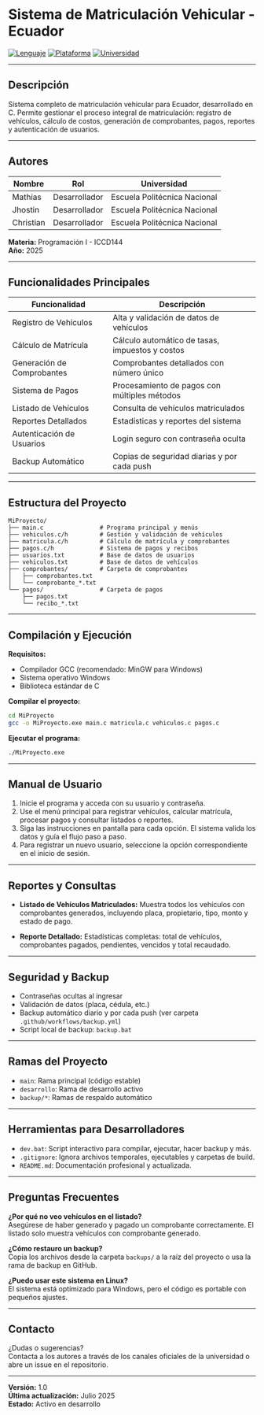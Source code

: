 # Sistema de Matriculación Vehicular - Ecuador

[![Lenguaje](https://img.shields.io/badge/Lenguaje-C-blue.svg)](https://gcc.gnu.org/)
[![Plataforma](https://img.shields.io/badge/Plataforma-Windows-green.svg)](https://www.microsoft.com/windows)
[![Universidad](https://img.shields.io/badge/Universidad-EPN-red.svg)](https://www.epn.edu.ec/)

---

## Descripción

Sistema completo de matriculación vehicular para Ecuador, desarrollado en C. Permite gestionar el proceso integral de matriculación: registro de vehículos, cálculo de costos, generación de comprobantes, pagos, reportes y autenticación de usuarios.

---

## Autores

| Nombre      | Rol         | Universidad                  |
|-------------|-------------|-----------------------------|
| Mathias     | Desarrollador | Escuela Politécnica Nacional |
| Jhostin     | Desarrollador | Escuela Politécnica Nacional |
| Christian   | Desarrollador | Escuela Politécnica Nacional |

**Materia:** Programación I - ICCD144  
**Año:** 2025

---

## Funcionalidades Principales

| Funcionalidad                  | Descripción                                                                 |
|--------------------------------|-----------------------------------------------------------------------------|
| Registro de Vehículos          | Alta y validación de datos de vehículos                                     |
| Cálculo de Matrícula           | Cálculo automático de tasas, impuestos y costos                             |
| Generación de Comprobantes     | Comprobantes detallados con número único                                    |
| Sistema de Pagos               | Procesamiento de pagos con múltiples métodos                                |
| Listado de Vehículos           | Consulta de vehículos matriculados                                          |
| Reportes Detallados            | Estadísticas y reportes del sistema                                         |
| Autenticación de Usuarios      | Login seguro con contraseña oculta                                          |
| Backup Automático              | Copias de seguridad diarias y por cada push                                 |

---

## Estructura del Proyecto

```
MiProyecto/
├── main.c                # Programa principal y menús
├── vehiculos.c/h         # Gestión y validación de vehículos
├── matricula.c/h         # Cálculo de matrícula y comprobantes
├── pagos.c/h             # Sistema de pagos y recibos
├── usuarios.txt          # Base de datos de usuarios
├── vehiculos.txt         # Base de datos de vehículos
├── comprobantes/         # Carpeta de comprobantes
│   ├── comprobantes.txt
│   └── comprobante_*.txt
└── pagos/                # Carpeta de pagos
    ├── pagos.txt
    └── recibo_*.txt
```

---

## Compilación y Ejecución

**Requisitos:**
- Compilador GCC (recomendado: MinGW para Windows)
- Sistema operativo Windows
- Biblioteca estándar de C

**Compilar el proyecto:**
```bash
cd MiProyecto
gcc -o MiProyecto.exe main.c matricula.c vehiculos.c pagos.c
```

**Ejecutar el programa:**
```bash
./MiProyecto.exe
```

---

## Manual de Usuario

1. Inicie el programa y acceda con su usuario y contraseña.
2. Use el menú principal para registrar vehículos, calcular matrícula, procesar pagos y consultar listados o reportes.
3. Siga las instrucciones en pantalla para cada opción. El sistema valida los datos y guía el flujo paso a paso.
4. Para registrar un nuevo usuario, seleccione la opción correspondiente en el inicio de sesión.

---

## Reportes y Consultas

- **Listado de Vehículos Matriculados:**
  Muestra todos los vehículos con comprobantes generados, incluyendo placa, propietario, tipo, monto y estado de pago.

- **Reporte Detallado:**
  Estadísticas completas: total de vehículos, comprobantes pagados, pendientes, vencidos y total recaudado.

---

## Seguridad y Backup

- Contraseñas ocultas al ingresar
- Validación de datos (placa, cédula, etc.)
- Backup automático diario y por cada push (ver carpeta `.github/workflows/backup.yml`)
- Script local de backup: `backup.bat`

---

## Ramas del Proyecto

- `main`: Rama principal (código estable)
- `desarrollo`: Rama de desarrollo activo
- `backup/*`: Ramas de respaldo automático

---

## Herramientas para Desarrolladores

- `dev.bat`: Script interactivo para compilar, ejecutar, hacer backup y más.
- `.gitignore`: Ignora archivos temporales, ejecutables y carpetas de build.
- `README.md`: Documentación profesional y actualizada.

---

## Preguntas Frecuentes

**¿Por qué no veo vehículos en el listado?**  
Asegúrese de haber generado y pagado un comprobante correctamente. El listado solo muestra vehículos con comprobante generado.

**¿Cómo restauro un backup?**  
Copia los archivos desde la carpeta `backups/` a la raíz del proyecto o usa la rama de backup en GitHub.

**¿Puedo usar este sistema en Linux?**  
El sistema está optimizado para Windows, pero el código es portable con pequeños ajustes.

---

## Contacto

¿Dudas o sugerencias?  
Contacta a los autores a través de los canales oficiales de la universidad o abre un issue en el repositorio.

---

**Versión:** 1.0  
**Última actualización:** Julio 2025  
**Estado:** Activo en desarrollo
